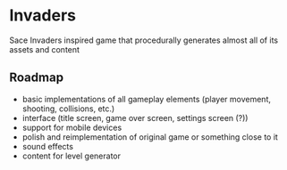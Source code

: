 # Invaders
Sace Invaders inspired game that procedurally generates almost all of its assets and content

## Roadmap
* basic implementations of all gameplay elements (player movement, shooting, collisions, etc.)
* interface (title screen, game over screen, settings screen (?))
* support for mobile devices
* polish and reimplementation of original game or something close to it
* sound effects
* content for level generator
